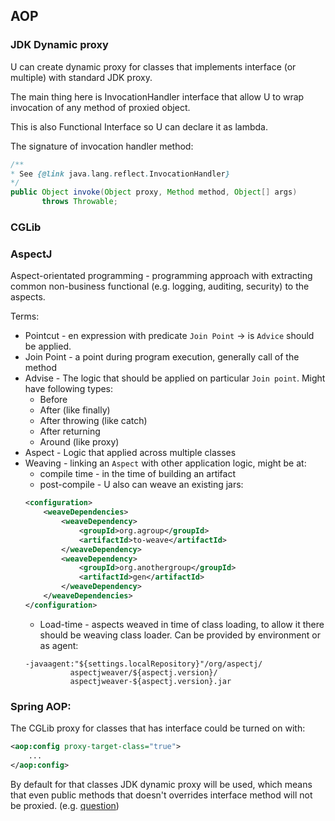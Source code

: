 ## AOP

### JDK Dynamic proxy

U can create dynamic proxy for classes that implements interface (or multiple) with standard JDK proxy.

The main thing here is InvocationHandler interface that allow U to wrap invocation of any method of proxied object.

This is also Functional Interface so U can declare it as lambda.

The signature of invocation handler method: 

```java
/**
* See {@link java.lang.reflect.InvocationHandler}
*/
public Object invoke(Object proxy, Method method, Object[] args)
       throws Throwable;
```

### CGLib



### AspectJ

Aspect-orientated programming - programming approach with extracting common non-business functional (e.g. logging, auditing, security) to the aspects.

Terms:
* Pointcut - en expression with predicate `Join Point` -> is `Advice` should be applied.
* Join Point - a point during program execution, generally call of the method
* Advise - The logic that should be applied on particular `Join point`. Might have following types:
    * Before
    * After (like finally)
    * After throwing (like catch)
    * After returning
    * Around (like proxy)
* Aspect - Logic that applied across multiple classes
* Weaving - linking an `Aspect` with other application logic, might be at: 
    * compile time - in the time of building an artifact
    * post-compile - U also can weave an existing jars: 
    ```xml
    <configuration>
        <weaveDependencies>
            <weaveDependency>  
                <groupId>org.agroup</groupId>
                <artifactId>to-weave</artifactId>
            </weaveDependency>
            <weaveDependency>
                <groupId>org.anothergroup</groupId>
                <artifactId>gen</artifactId>
            </weaveDependency>
        </weaveDependencies>
    </configuration>
    ``` 
    * Load-time - aspects weaved in time of class loading, to allow it there should be weaving class loader. Can be provided by environment or as agent:
    ```
  -javaagent:"${settings.localRepository}"/org/aspectj/
              aspectjweaver/${aspectj.version}/
              aspectjweaver-${aspectj.version}.jar
    ```
  
### Spring AOP:

The CGLib proxy for classes that has interface could be turned on with:
```xml
<aop:config proxy-target-class="true">
    ...
</aop:config>
```
By default for that classes JDK dynamic proxy will be used, which means that even public methods that doesn't overrides interface method will not be proxied.
(e.g. [question](https://stackoverflow.com/questions/51795511/when-will-is-cglib-proxy-used-by-spring-aop?rq=1))
